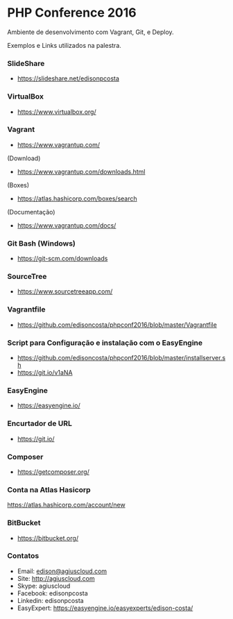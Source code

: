 # PHP Conference 2016

Ambiente de desenvolvimento com Vagrant, Git, e Deploy.

Exemplos e Links utilizados na palestra. 

### SlideShare
- https://slideshare.net/edisonpcosta

### VirtualBox
- https://www.virtualbox.org/

### Vagrant
- https://www.vagrantup.com/

(Download)
- https://www.vagrantup.com/downloads.html

(Boxes)
- https://atlas.hashicorp.com/boxes/search

(Documentação)
- https://www.vagrantup.com/docs/

### Git Bash (Windows)
- https://git-scm.com/downloads

### SourceTree
- https://www.sourcetreeapp.com/

### Vagrantfile
- https://github.com/edisoncosta/phpconf2016/blob/master/Vagrantfile

### Script para Configuração e instalação com o EasyEngine
- https://github.com/edisoncosta/phpconf2016/blob/master/installserver.sh
- https://git.io/v1aNA

### EasyEngine
- https://easyengine.io/

### Encurtador de URL
- https://git.io/

### Composer
- https://getcomposer.org/

### Conta na Atlas Hasicorp
https://atlas.hashicorp.com/account/new

### BitBucket
- https://bitbucket.org/

### Contatos
- Email: edison@agiuscloud.com
- Site: http://agiuscloud.com
- Skype: agiuscloud
- Facebook: edisonpcosta
- Linkedin: edisonpcosta
- EasyExpert: https://easyengine.io/easyexperts/edison-costa/

